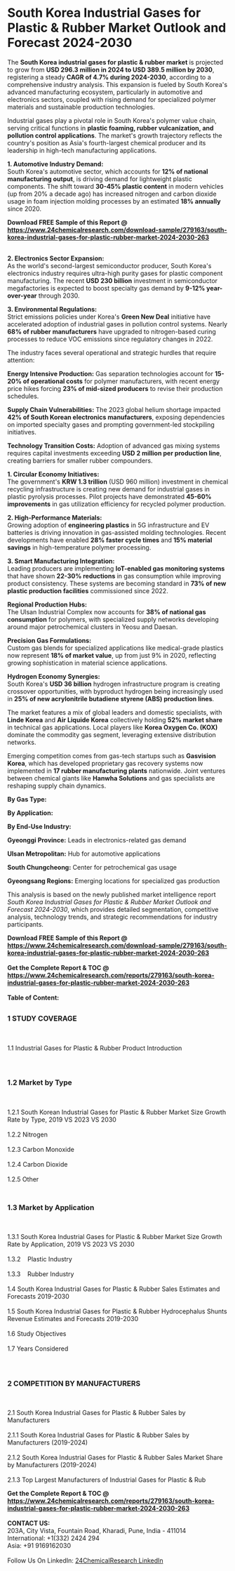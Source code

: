 <h1>South Korea Industrial Gases for Plastic &amp; Rubber Market Outlook and Forecast 2024-2030</h1><p>The <strong>South Korea industrial gases for plastic &amp; rubber market</strong> is projected to grow from <strong>USD 296.3 million in 2024 to USD 389.5 million by 2030</strong>, registering a steady <strong>CAGR of 4.7% during 2024-2030</strong>, according to a comprehensive industry analysis. This expansion is fueled by South Korea's advanced manufacturing ecosystem, particularly in automotive and electronics sectors, coupled with rising demand for specialized polymer materials and sustainable production technologies.</p><p>Industrial gases play a pivotal role in South Korea's polymer value chain, serving critical functions in <strong>plastic foaming, rubber vulcanization, and pollution control applications</strong>. The market's growth trajectory reflects the country's position as Asia's fourth-largest chemical producer and its leadership in high-tech manufacturing applications.</p><p><strong>1. Automotive Industry Demand:</strong><br>
South Korea's automotive sector, which accounts for <strong>12% of national manufacturing output</strong>, is driving demand for lightweight plastic components. The shift toward <strong>30-45% plastic content</strong> in modern vehicles (up from 20% a decade ago) has increased nitrogen and carbon dioxide usage in foam injection molding processes by an estimated <strong>18% annually</strong> since 2020.</p><div><b>Download FREE Sample of this Report @ 
            <a href="https://www.24chemicalresearch.com/download-sample/279163/south-korea-industrial-gases-for-plastic-rubber-market-2024-2030-263">
            https://www.24chemicalresearch.com/download-sample/279163/south-korea-industrial-gases-for-plastic-rubber-market-2024-2030-263</a></b></div><br><p><strong>2. Electronics Sector Expansion:</strong><br>
As the world's second-largest semiconductor producer, South Korea's electronics industry requires ultra-high purity gases for plastic component manufacturing. The recent <strong>USD 230 billion</strong> investment in semiconductor megafactories is expected to boost specialty gas demand by <strong>9-12% year-over-year</strong> through 2030.</p><p><strong>3. Environmental Regulations:</strong><br>
Strict emissions policies under Korea's <strong>Green New Deal</strong> initiative have accelerated adoption of industrial gases in pollution control systems. Nearly <strong>68% of rubber manufacturers</strong> have upgraded to nitrogen-based curing processes to reduce VOC emissions since regulatory changes in 2022.</p><p>The industry faces several operational and strategic hurdles that require attention:</p><p><strong>Energy Intensive Production:</strong> Gas separation technologies account for <strong>15-20% of operational costs</strong> for polymer manufacturers, with recent energy price hikes forcing <strong>23% of mid-sized producers</strong> to revise their production schedules.</p><p><strong>Supply Chain Vulnerabilities:</strong> The 2023 global helium shortage impacted <strong>42% of South Korean electronics manufacturers</strong>, exposing dependencies on imported specialty gases and prompting government-led stockpiling initiatives.</p><p><strong>Technology Transition Costs:</strong> Adoption of advanced gas mixing systems requires capital investments exceeding <strong>USD 2 million per production line</strong>, creating barriers for smaller rubber compounders.</p><p><strong>1. Circular Economy Initiatives:</strong><br>
The government's <strong>KRW 1.3 trillion</strong> (USD 960 million) investment in chemical recycling infrastructure is creating new demand for industrial gases in plastic pyrolysis processes. Pilot projects have demonstrated <strong>45-60% improvements</strong> in gas utilization efficiency for recycled polymer production.</p><p><strong>2. High-Performance Materials:</strong><br>
Growing adoption of <strong>engineering plastics</strong> in 5G infrastructure and EV batteries is driving innovation in gas-assisted molding technologies. Recent developments have enabled <strong>28% faster cycle times</strong> and <strong>15% material savings</strong> in high-temperature polymer processing.</p><p><strong>3. Smart Manufacturing Integration:</strong><br>
Leading producers are implementing <strong>IoT-enabled gas monitoring systems</strong> that have shown <strong>22-30% reductions</strong> in gas consumption while improving product consistency. These systems are becoming standard in <strong>73% of new plastic production facilities</strong> commissioned since 2022.</p><p><strong>Regional Production Hubs:</strong><br>
	The Ulsan Industrial Complex now accounts for <strong>38% of national gas consumption</strong> for polymers, with specialized supply networks developing around major petrochemical clusters in Yeosu and Daesan.</p><p><strong>Precision Gas Formulations:</strong><br>
	Custom gas blends for specialized applications like medical-grade plastics now represent <strong>18% of market value</strong>, up from just 9% in 2020, reflecting growing sophistication in material science applications.</p><p><strong>Hydrogen Economy Synergies:</strong><br>
	South Korea's <strong>USD 36 billion</strong> hydrogen infrastructure program is creating crossover opportunities, with byproduct hydrogen being increasingly used in <strong>25% of new acrylonitrile butadiene styrene (ABS) production lines</strong>.</p><p>The market features a mix of global leaders and domestic specialists, with <strong>Linde Korea</strong> and <strong>Air Liquide Korea</strong> collectively holding <strong>52% market share</strong> in technical gas applications. Local players like <strong>Korea Oxygen Co. (KOX)</strong> dominate the commodity gas segment, leveraging extensive distribution networks.</p><p>Emerging competition comes from gas-tech startups such as <strong>Gasvision Korea</strong>, which has developed proprietary gas recovery systems now implemented in <strong>17 rubber manufacturing plants</strong> nationwide. Joint ventures between chemical giants like <strong>Hanwha Solutions</strong> and gas specialists are reshaping supply chain dynamics.</p><p><strong>By Gas Type:</strong></p><p><strong>By Application:</strong></p><p><strong>By End-Use Industry:</strong></p><p><strong>Gyeonggi Province:</strong> Leads in electronics-related gas demand</p><p><strong>Ulsan Metropolitan:</strong> Hub for automotive applications</p><p><strong>South Chungcheong:</strong> Center for petrochemical gas usage</p><p><strong>Gyeongsang Regions:</strong> Emerging locations for specialized gas production</p><p>This analysis is based on the newly published market intelligence report <em>South Korea Industrial Gases for Plastic &amp; Rubber Market Outlook and Forecast 2024-2030</em>, which provides detailed segmentation, competitive analysis, technology trends, and strategic recommendations for industry participants.</p><div><b>Download FREE Sample of this Report @ 
            <a href="https://www.24chemicalresearch.com/download-sample/279163/south-korea-industrial-gases-for-plastic-rubber-market-2024-2030-263">
            https://www.24chemicalresearch.com/download-sample/279163/south-korea-industrial-gases-for-plastic-rubber-market-2024-2030-263</a></b></div><br><div><b>Get the Complete Report & TOC @ 
            <a href="https://www.24chemicalresearch.com/reports/279163/south-korea-industrial-gases-for-plastic-rubber-market-2024-2030-263">
            https://www.24chemicalresearch.com/reports/279163/south-korea-industrial-gases-for-plastic-rubber-market-2024-2030-263</a></b></div><br>
            <b>Table of Content:</b><p><h2><span style="font-size:16px"><strong>1 STUDY COVERAGE</strong></span></h2><br />
<p>1.1 Industrial Gases for Plastic & Rubber Product Introduction</p><br />
<h2><span style="font-size:16px"><strong>1.2 Market by Type</strong></span></h2><br />
<p>1.2.1 South Korean Industrial Gases for Plastic & Rubber Market Size Growth Rate by Type, 2019 VS 2023 VS 2030<br /><br />
1.2.2 Nitrogen&nbsp;&nbsp; &nbsp;<br /><br />
1.2.3 Carbon Monoxide<br /><br />
1.2.4 Carbon Dioxide<br /><br />
1.2.5 Other<br /><br />
<h2><span style="font-size:16px"><strong>1.3 Market by Application</strong></span></h2><br />
<p>1.3.1 South Korea Industrial Gases for Plastic & Rubber Market Size Growth Rate by Application, 2019 VS 2023 VS 2030<br /><br />
1.3.2&nbsp;&nbsp; &nbsp;Plastic Industry<br /><br />
1.3.3&nbsp;&nbsp; &nbsp;Rubber Industry<br /><br />
1.4 South Korea Industrial Gases for Plastic & Rubber Sales Estimates and Forecasts 2019-2030<br /><br />
1.5 South Korea Industrial Gases for Plastic & Rubber Hydrocephalus Shunts Revenue Estimates and Forecasts 2019-2030<br /><br />
1.6 Study Objectives<br /><br />
1.7 Years Considered</p><br />
<h2><span style="font-size:16px"><strong>2 COMPETITION BY MANUFACTURERS</strong></span></h2><br />
<p>2.1 South Korea Industrial Gases for Plastic & Rubber Sales by Manufacturers<br /><br />
2.1.1 South Korea Industrial Gases for Plastic & Rubber Sales by Manufacturers (2019-2024)<br /><br />
2.1.2 South Korea Industrial Gases for Plastic & Rubber Sales Market Share by Manufacturers (2019-2024)<br /><br />
2.1.3 Top Largest Manufacturers of Industrial Gases for Plastic & Rub</p><div><b>Get the Complete Report & TOC @ 
            <a href="https://www.24chemicalresearch.com/reports/279163/south-korea-industrial-gases-for-plastic-rubber-market-2024-2030-263">
            https://www.24chemicalresearch.com/reports/279163/south-korea-industrial-gases-for-plastic-rubber-market-2024-2030-263</a></b></div><br><b>CONTACT US:</b><br>
            203A, City Vista, Fountain Road, Kharadi, Pune, India - 411014<br>
            International: +1(332) 2424 294<br>
            Asia: +91 9169162030 <br><br>
            Follow Us On LinkedIn: <a href="https://www.linkedin.com/company/24chemicalresearch/">24ChemicalResearch LinkedIn</a>